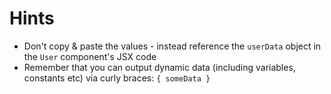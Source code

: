 # Hints

-   Don't copy & paste the values - instead reference the `userData` object in the `User` component's JSX code
-   Remember that you can output dynamic data (including variables, constants etc) via curly braces: `{ someData }`
